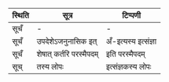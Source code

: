| स्थिति | सूत्र | टिप्पणी |
| ----- | ------- | ------ |
| सूचँ | - | - |
| सूचँ | उपदेशेऽजनुनासिक इत् | अँ-इत्यस्य इत्संज्ञा |
| सूचँ | शेषात् कर्तरि परस्मैपदम् | इति परस्मैपदम् |
| सूच् | तस्य लोपः | इत्संज्ञकस्य लोपः |
